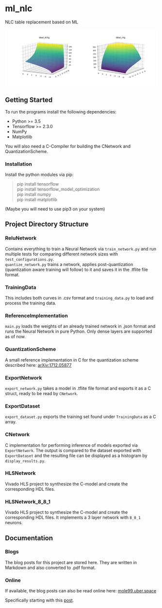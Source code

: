 # ml_nlc
NLC table replacement based on ML

![](img/Figure_1.png)

## Getting Started

To run the programs install the following dependencies:

- Python >= 3.5
- Tensorflow >= 2.3.0
- NumPy
- Matplotlib

You will also need a C-Compiler for building the CNetwork and QuantizationScheme.

### Installation

Install the python modules via pip:

> pip install tensorflow <br>
> pip install tensorflow\_model\_optimization <br>
> pip install numpy <br>
> pip install matplotlib <br>

(Maybe you will need to use pip3 on your system)

## Project Directory Structure

### ReluNetwork

Contains everything to train a Neural Network via `train_network.py` and run multiple tests for comparing different network sizes with `test_configurations.py`. <br> `quantize_network.py` trains a network, applies post-quantization (quantization aware training will follow) to it and saves it in the .tflite file format.

### TrainingData

This includes both curves in .csv format and `training_data.py` to load and process the training data.

### ReferenceImplementation

`main.py` loads the weights of an already trained network in .json format and runs the Neural Network in pure Python. Only dense layers are supported as of now.

### QuantizationScheme

A small reference implementation in C for the quantization scheme described here: [arXiv:1712.05877](https://arxiv.org/abs/1712.05877)

### ExportNetwork

`export_network.py` takes a model in .tflite file format and exports it as a C struct, ready to be read by `CNetwork`.

### ExportDataset

`export_dataset.py` exports the training set found under `TrainingData` as a C array.

### CNetwork

C implementation for performing inference of models exported via `ExportNetwork`. The output is compared to the dataset exported with `ExportDataset` and the resulting file can be displayed as a histogram by `display_results.py`.

### HLSNetwork

Vivado HLS project to synthesize the C-model and create the corresponding HDL files.

### HLSNetwork\_8\_8\_1

Vivado HLS project to synthesize the C-model and create the corresponding HDL files. It implements a 3 layer network with `8_8_1` neurons. 


## Documentation

### Blogs

The blog posts for this project are stored here.
They are written in Markdown and also converted to .pdf format.

### Online

If available, the blog posts can also be read online here: [mole99.uber.space](https://mole99.uber.space/)

Specifically starting with this [post](https://mole99.uber.space/2020_08_03/entry.html).